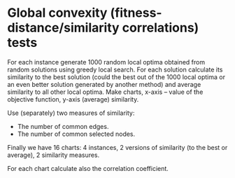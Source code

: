 # Global convexity (fitness-distance/similarity correlations) tests

For each instance generate 1000 random local optima obtained from random solutions using greedy local search. 
For each solution calculate its similarity to the best solution (could the best out of the 1000 local optima or an even better solution generated by another method) and average similarity to all other local optima. 
Make charts, x-axis – value of the objective function, y-axis (average) similarity.

Use (separately) two measures of similarity:
- The number of common edges.
- The number of common selected nodes.

Finally we have 16 charts: 4 instances, 2 versions of similarity (to the best or average), 2 similarity measures.

For each chart calculate also the correlation coefficient.